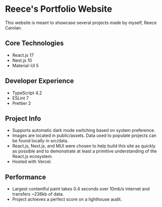 # Reece's Portfolio Website

This website is meant to showcase several projects made by myself, Reece Carolan.

## Core Technologies

- React.js 17
- Next.js 10
- Material-UI 5

## Developer Experience

- TypeScript 4.2
- ESLint 7
- Prettier 2

## Project Info

- Supports automatic dark mode switching based on system preference.
- Images are located in public/assets. Data used to populate projects can be found locally in src/data.
- React.js, Next.js, and MUI were chosen to help build this site as quickly as possible and to demonstrate at least a primitive understanding of the React.js ecosystem.
- Hosted with Vercel.

## Performance

- Largest contentful paint takes 0.4 seconds over 10mb/s internet and transfers ~236kb of data.
- Project achieves a perfect score on a lighthouse audit.
